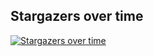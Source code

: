## Stargazers over time
[![Stargazers over time](https://starchart.cc/JohnJeep/Learning-CS-Journey.svg)](https://starchart.cc/JohnJeep/Learning-CS-Journey) 